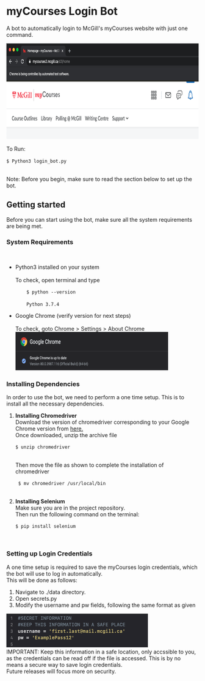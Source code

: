# myCourses Login Bot
A bot to automatically login to McGill's myCourses website with just one command.

<img src="https://github.com/talha-riaz/myCourses-LoginBot/blob/dev/img/img1.png" height="250" width="1000">

To Run: <br>


`$ Python3 login_bot.py`

<br>
Note: Before you begin, make sure to read the section below to set up the bot.<br>

<h2> Getting started </h2> 
Before you can start using the bot, make sure all the system requirements are being met.

<h3> System Requirements </h3> <br>
<ul>
  <li> Python3 installed on your system <br>
    <br>
       To check, open terminal and type <br>

        $ python --version

        Python 3.7.4
  </li>
  <li> Google Chrome (verify version for next steps) <br>
    <br>
       To check, goto Chrome > Settings > About Chrome <br>
       <img src="https://github.com/talha-riaz/myCourses-LoginBot/blob/dev/img/img2.png" height="100" width="400">
 
  </li>
</ul>        

<h3> Installing Dependencies </h3>
In order to use the bot, we need to perform a one time setup. This is to install all the necessary dependencies. 
<ol>
  <li> <b> Installing Chromedriver </b> <br>
    Download the version of chromedriver corresponding to your Google Chrome version from <a href="https://chromedriver.chromium.org/downloads"> here. </a><br>
    Once downloaded, unzip the archive file 
   <br>  
    
    $ unzip chromedriver
    
   <br>
    Then move the file as shown to complete the installation of chromedriver
    <br>
    
     $ mv chromedriver /usr/local/bin
    
   <br>
    
    
    
  </li>
  <li> <b> Installing Selenium </b> <br>
  Make sure you are in the project repository. <br>
  Then run the following command on the terminal: <br>
  
  
    $ pip install selenium
  
  <br>
  </li>
   
</ol>

<h3> Setting up Login Credentials </h3>
A one time setup is required to save the myCourses login credentials, which the bot will use to log in automatically.<br>
This will be done as follows:<br>
<ol>
  <li>Navigate to ./data directory. </li>
  <li>Open secrets.py</li>
  <li>Modify the username and pw fields, following the same format as given</li>
</ol>
<img src="https://github.com/talha-riaz/myCourses-LoginBot/blob/dev/img/img3.png">
<br>
IMPORTANT: Keep this information in a safe location, only accssible to you, as the credentials can be read off if the file is accessed. This is by no means a secure way to save login credentials. <br>
Future releases will focus more on security.

